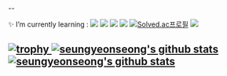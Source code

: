 

--


✨ I’m currently learning : <img src="https://img.shields.io/badge/Python-FFFFFF?style={plastic&logo=Python&logoColor=3776AB"/> <img src="https://img.shields.io/badge/R-FFFFFF?style={plastic&logo=R&logoColor=276DC3"/> <img src="https://img.shields.io/badge/RStudio-FFFFFF?style={plastic&logo=RStudio&logoColor=75AADB"/> <img src="https://img.shields.io/badge/MySQL-FFFFFF?style={plastic&logo=MySQL&logoColor=4479A1"/>
[![Solved.ac프로필](http://mazassumnida.wtf/api/v2/generate_badge?boj=syseong0)](https://solved.ac/syseong0)
<a href="https://seungyeonseong.github.io/" target="_blank"><img src="https://img.shields.io/badge/GitHub_Blog-181717?style=flat-square&logo=GitHub&logoColor=white"/>


![trophy](https://github-profile-trophy.vercel.app/?username=seungyeonseong)
![seungyeonseong's github stats](https://github-readme-stats.vercel.app/api?username=seungyeonseong&show_icons=true)
[![seungyeonseong's github stats](https://github-readme-stats.vercel.app/api/top-langs/?username=seungyeonseong&show_icons=true&hide_border=true&title_color=004386&icon_color=004386&layout=compact)](https://github.com/seungyeonseong)
--
